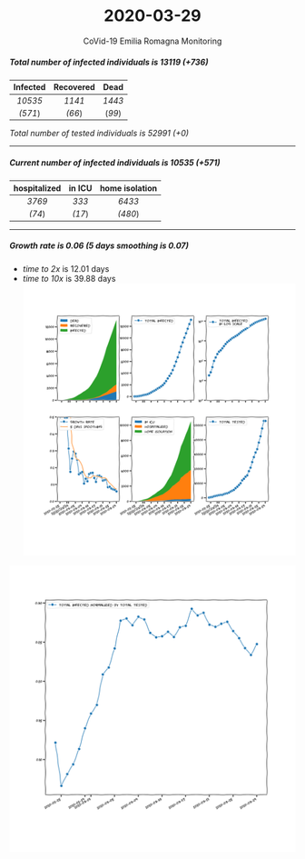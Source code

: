 <div align='center'>

# 2020-03-29
CoVid-19 Emilia Romagna Monitoring
</div>

##### Total number of infected individuals is 13119 (+736)
Infected | Recovered | Dead
:---: | :---: | :---:
*10535* | *1141* | *1443*
*(571*) | *(66*) | (*99*)

*Total number of tested individuals is 52991 (+0)*
***
##### Current number of infected individuals is 10535 (+571)
hospitalized | in ICU | home isolation
:---: | :---: | :---:
*3769* |*333* |*6433*
*(74*) |*(17*) |*(480*)
***
##### Growth rate is 0.06 (5 days smoothing is 0.07)
- *time to 2x* is 12.01 days
- *time to 10x* is 39.88 days
![stats][stats]

![infected_normalized][infected_normalized]

[stats]: stats_EmiliaRomagna.png
[infected_normalized]: infected_normalized_EmiliaRomagna.png
